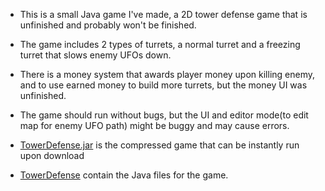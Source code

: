 - This is a small Java game I've made, a 2D tower defense game that is unfinished and probably won't be finished. 

- The game includes 2 types of turrets, a normal turret and a freezing turret that slows enemy UFOs down.

- There is a money system that awards player money upon killing enemy, and to use earned money to build more turrets, but the money UI was unfinished. 

- The game should run without bugs, but the UI and editor mode(to edit map for enemy UFO path) might be buggy and may cause errors. 

- [TowerDefense.jar](https://github.com/SimonZhang0122/Coding-Projects/blob/433787147111051635f71c3c75a3d8c322d87a44/2D%20Tower%20Defense%20Game/TowerDefense%20.jar) is the compressed game that can be instantly run upon download

- [TowerDefense](https://github.com/SimonZhang0122/Coding-Projects/tree/master/2D%20Tower%20Defense%20Game/Tower%20Defense) contain the Java files for the game.

